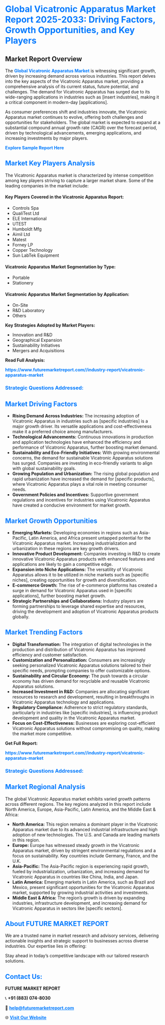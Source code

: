 <h1 style="color: #007BFF;">Global Vicatronic Apparatus Market Report 2025-2033: Driving Factors, Growth Opportunities, and Key Players</h1>

<section id="overview">
<h2>Market Report Overview</h2>
<p>The <a href="https://www.futuremarketreport.com//industry-report/vicatronic-apparatus-market" style="color: #007BFF; text-decoration: none;"><strong>Global Vicatronic Apparatus Market</strong></a> is witnessing significant growth, driven by increasing demand across various industries. This report delves into the key aspects of the Vicatronic Apparatus market, providing a comprehensive analysis of its current status, future potential, and challenges. The demand for Vicatronic Apparatus has surged due to its wide-ranging applications in industries such as [insert industries], making it a critical component in modern-day [applications].</p>
<p>As consumer preferences shift and industries innovate, the Vicatronic Apparatus market continues to evolve, offering both challenges and opportunities for stakeholders. The global market is expected to expand at a substantial compound annual growth rate (CAGR) over the forecast period, driven by technological advancements, emerging applications, and increasing investments by major players.</p>
</section>

<section id="overview">
<p><a href="https://www.futuremarketreport.com//request-sample/reportId=49741" style="color: #007BFF; text-decoration: none;"><strong>Explore Sample Report Here</strong></a></p>
</section>

<section id="key-players">
<h2 style="color: #007BFF;">Market Key Players Analysis</h2>
<p>The Vicatronic Apparatus market is characterized by intense competition among key players striving to capture a larger market share. Some of the leading companies in the market include:</p>
<h4>Key Players Covered in the Vicatronic Apparatus Report:</h4>
<ul><li>Controls Spa</li><li>QualiTest Ltd</li><li>ELE International</li><li>UTEST</li><li>Humboldt Mfg</li><li>Aimil Ltd</li><li>Matest</li><li>Forney LP</li><li>Copper Technology</li><li>Sun LabTek Equipment</li></ul>
<h4>Vicatronic Apparatus Market Segmentation by Type:</h4>
<ul><li>Portable</li><li>Stationery</li></ul>

<h4>Vicatronic Apparatus Market Segmentation by Application:</h4>
<ul><li>On-Site</li><li>R&amp;D Laboratory</li><li>Others</li></ul>
<p><strong>Key Strategies Adopted by Market Players:</strong></p>
<ul>
<li>Innovation and R&D</li>
<li>Geographical Expansion</li>
<li>Sustainability Initiatives</li>
<li>Mergers and Acquisitions</li>
</ul>
</section>

<section>
<p><strong>Read Full Analysis: </strong></p><a href="https://www.futuremarketreport.com//industry-report/vicatronic-apparatus-market" style="color: #007BFF; text-decoration: none;"><strong>https://www.futuremarketreport.com//industry-report/vicatronic-apparatus-market</strong></a>
<h3 style="color: #007BFF;">Strategic Questions Addressed:</h3>
</section>

<section id="driving-factors">
<h2 style="color: #007BFF;">Market Driving Factors</h2>
<ul>
<li><strong>Rising Demand Across Industries:</strong> The increasing adoption of Vicatronic Apparatus in industries such as [specific industries] is a major growth driver. Its versatile applications and cost-effectiveness make it a preferred choice among manufacturers.</li>
<li><strong>Technological Advancements:</strong> Continuous innovations in production and application technologies have enhanced the efficiency and performance of Vicatronic Apparatus, further boosting market demand.</li>
<li><strong>Sustainability and Eco-Friendly Initiatives:</strong> With growing environmental concerns, the demand for sustainable Vicatronic Apparatus solutions has surged. Companies are investing in eco-friendly variants to align with global sustainability goals.</li>
<li><strong>Growing Population and Urbanization:</strong> The rising global population and rapid urbanization have increased the demand for [specific products], where Vicatronic Apparatus plays a vital role in meeting consumer needs.</li>
<li><strong>Government Policies and Incentives:</strong> Supportive government regulations and incentives for industries using Vicatronic Apparatus have created a conducive environment for market growth.</li>
</ul>
</section>

<section id="growth-opportunities">
<h2 style="color: #007BFF;">Market Growth Opportunities</h2>
<ul>
<li><strong>Emerging Markets:</strong> Developing economies in regions such as Asia-Pacific, Latin America, and Africa present untapped potential for the Vicatronic Apparatus market. Increasing industrialization and urbanization in these regions are key growth drivers.</li>
<li><strong>Innovative Product Development:</strong> Companies investing in R&D to create innovative Vicatronic Apparatus products with enhanced features and applications are likely to gain a competitive edge.</li>
<li><strong>Expansion into Niche Applications:</strong> The versatility of Vicatronic Apparatus allows it to be utilized in niche markets such as [specific niches], creating opportunities for growth and diversification.</li>
<li><strong>E-commerce Growth:</strong> The rise of e-commerce platforms has created a surge in demand for Vicatronic Apparatus used in [specific applications], further boosting market growth.</li>
<li><strong>Strategic Partnerships and Collaborations:</strong> Industry players are forming partnerships to leverage shared expertise and resources, driving the development and adoption of Vicatronic Apparatus products globally.</li>
</ul>
</section>

<section id="trending-factors">
<h2 style="color: #007BFF;">Market Trending Factors</h2>
<ul>
<li><strong>Digital Transformation:</strong> The integration of digital technologies in the production and distribution of Vicatronic Apparatus has improved efficiency and customer satisfaction.</li>
<li><strong>Customization and Personalization:</strong> Consumers are increasingly seeking personalized Vicatronic Apparatus solutions tailored to their specific needs, prompting companies to offer customizable options.</li>
<li><strong>Sustainability and Circular Economy:</strong> The push towards a circular economy has driven demand for recyclable and reusable Vicatronic Apparatus solutions.</li>
<li><strong>Increased Investment in R&D:</strong> Companies are allocating significant resources to research and development, resulting in breakthroughs in Vicatronic Apparatus technology and applications.</li>
<li><strong>Regulatory Compliance:</strong> Adherence to strict regulatory standards, particularly in industries like [specific industries], is influencing product development and quality in the Vicatronic Apparatus market.</li>
<li><strong>Focus on Cost-Effectiveness:</strong> Businesses are exploring cost-efficient Vicatronic Apparatus solutions without compromising on quality, making the market more competitive.</li>
</ul>
</section>

<section>
<p><strong>Get Full Report: </strong></p><a href="https://www.futuremarketreport.com//industry-report/vicatronic-apparatus-market" style="color: #007BFF; text-decoration: none;"><strong>https://www.futuremarketreport.com//industry-report/vicatronic-apparatus-market</strong></a>
<h3 style="color: #007BFF;">Strategic Questions Addressed:</h3>
</section>


<section id="regional-analysis">
<h2 style="color: #007BFF;">Market Regional Analysis</h2>
<p>The global Vicatronic Apparatus market exhibits varied growth patterns across different regions. The key regions analyzed in this report include North America, Europe, Asia-Pacific, Latin America, and the Middle East & Africa:</p>
<ul>
<li><strong>North America:</strong> This region remains a dominant player in the Vicatronic Apparatus market due to its advanced industrial infrastructure and high adoption of new technologies. The U.S. and Canada are leading markets in this region.</li>
<li><strong>Europe:</strong> Europe has witnessed steady growth in the Vicatronic Apparatus market, driven by stringent environmental regulations and a focus on sustainability. Key countries include Germany, France, and the U.K.</li>
<li><strong>Asia-Pacific:</strong> The Asia-Pacific region is experiencing rapid growth, fueled by industrialization, urbanization, and increasing demand for Vicatronic Apparatus in countries like China, India, and Japan.</li>
<li><strong>Latin America:</strong> Emerging markets in Latin America, such as Brazil and Mexico, present significant opportunities for the Vicatronic Apparatus market, supported by growing industrial activities and investments.</li>
<li><strong>Middle East & Africa:</strong> The region’s growth is driven by expanding industries, infrastructure development, and increasing demand for Vicatronic Apparatus in sectors like [specific sectors].</li>
</ul>
</section>

<footer>
<h2 style="color: #007BFF;">About FUTURE MARKET REPORT</h2>
<p>We are a trusted name in market research and advisory services, delivering actionable insights and strategic support to businesses across diverse industries. Our expertise lies in offering:</p>

<p>Stay ahead in today’s competitive landscape with our tailored research solutions.</p>

<h2 style="color: #007BFF;">Contact Us:</h2>
<p><strong>FUTURE MARKET REPORT</strong></p>
<p>📞 <strong>+91 (883) 074-8030</strong></p>
<p>📧 <strong><a href="mailto:help@futuremarketreport.com" style="color: #007BFF;">help@futuremarketreport.com</a></strong></p>
<p>🌐 <strong><a href="https://www.futuremarketreport.com/" style="color: #007BFF;">Visit Our Website</a></strong></p>
</footer>